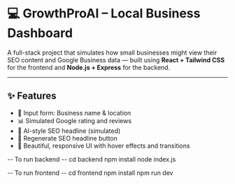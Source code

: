 # 💻 GrowthProAI – Local Business Dashboard

A full-stack project that simulates how small businesses might view their SEO content and Google Business data — built using **React + Tailwind CSS** for the frontend and **Node.js + Express** for the backend.

---

## ✨ Features

- 📩 Input form: Business name & location
- 📊 Simulated Google rating and reviews
- 🧠 AI-style SEO headline (simulated)
- 🔁 Regenerate SEO headline button
- 🎨 Beautiful, responsive UI with hover effects and transitions


-- To run backend --
cd backend
npm install
node index.js

-- To run frontend --
cd frontend
npm install
npm run dev